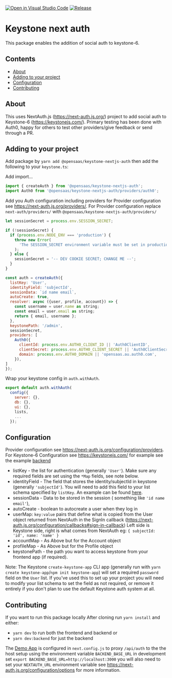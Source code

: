 [![Open in Visual Studio Code](https://open.vscode.dev/badges/open-in-vscode.svg)](https://open.vscode.dev/OpenSaasAU/keystone-nextjs-auth)
[![Release](https://github.com/OpenSaasAU/keystone-nextjs-auth/actions/workflows/release.yml/badge.svg)](https://github.com/OpenSaasAU/keystone-nextjs-auth/actions/workflows/release.yml)

# Keystone next auth

This package enables the addition of social auth to keystone-6.

## Contents

- [About](#about)
- [Adding to your project](#adding-to-your-project)
- [Configuration](#configuration)
- [Contributing](#contributing)

## About

This uses NextAuth.js (https://next-auth.js.org/) project to add social auth to Keystone-6 (https://keystonejs.com/). Primary testing has been done with Auth0, happy for others to test other providers/give feedback or send through a PR.

## Adding to your project

Add package by `yarn add @opensaas/keystone-nextjs-auth` then add the following to your `keystone.ts`:

Add import...

```javascript
import { createAuth } from '@opensaas/keystone-nextjs-auth';
import Auth0 from '@opensaas/keystone-nextjs-auth/providers/auth0';
```

Add you Auth configuration including providers
for Provider configuration see https://next-auth.js.org/providers/. For Provider configuration replace `next-auth/providers/` with `@opensaas/keystone-nextjs-auth/providers/`

```javascript
let sessionSecret = process.env.SESSION_SECRET;

if (!sessionSecret) {
  if (process.env.NODE_ENV === 'production') {
    throw new Error(
      'The SESSION_SECRET environment variable must be set in production'
    );
  } else {
    sessionSecret = '-- DEV COOKIE SECRET; CHANGE ME --';
  }
}

const auth = createAuth({
  listKey: 'User',
  identityField: 'subjectId',
  sessionData: `id name email`,
  autoCreate: true,
  resolver: async ({user, profile, account}) => {
    const username = user.name as string;
    const email = user.email as string;
    return { email, username };
  },
  keystonePath: '/admin',
  sessionSecret,
  providers: [
    Auth0({
      clientId: process.env.AUTH0_CLIENT_ID || 'Auth0ClientID',
      clientSecret: process.env.AUTH0_CLIENT_SECRET || 'Auth0ClientSecret',
      domain: process.env.AUTH0_DOMAIN || 'opensaas.au.auth0.com',
    }),
]
});
```

Wrap your keystone config in `auth.withAuth`.

```javascript
export default auth.withAuth(
  config({
    server: {},
    db: {},
    ui: {},
    lists,
    ...
  });
```

## Configuration

Provider configuration see https://next-auth.js.org/configuration/providers.
For Keystone-6 Configuration see https://keystonejs.com/
for example see the example [backend](./backend)

- listKey - the list for authentication (generally `'User'`). Make sure any required fields are set using the `*Map` fields, see note below.
- identityField - The field that stores the identity/subjectId in keystone (generally `'subjectId'`). You will need to add this field to your list schema specified by `listKey`. An example can be found [here](./backend/schemas/User.ts).
- sessionData - Data to be stored in the session ( something like `'id name email'`),
- autoCreate - boolean to autocreate a user when they log in
- userMap: `key:value` pairs that define what is copied from the User object returned from NextAuth in the SignIn callback (https://next-auth.js.org/configuration/callbacks#sign-in-callback) Left side is Keystone side, right is what comes from NextAuth eg: `{ subjectId: 'id', name: 'name' }`
- accountMap - As Above but for the Account object
- profileMap - As Above but for the Profile object
- keystonePath - the path you want to access keystone from your frontend app (if required).

Note: The Keystone `create-keystone-app` CLI app (generally run with `yarn create keystone-app`/`npm init keystone-app`) will set a required `password` field on the `User` list. If you've used this to set up your project you will need to modify your list schema to set the field as not required, or remove it entirely if you don't plan to use the default Keystone auth system at all.

## Contributing

If you want to run this package locally
After cloning run `yarn install` and either:

- `yarn dev` to run both the frontend and backend or
- `yarn dev:backend` for just the backend

The [Demo App](./apps/ks-frontend-demo) is configured in `next.config.js` to proxy `/api/auth` to the the host setup using the environment variable `BACKEND_BASE_URL` in development set `export BACKEND_BASE_URL=http://localhost:3000` you will also need to set your `NEXTAUTH_URL` environment variable see https://next-auth.js.org/configuration/options for more information.
